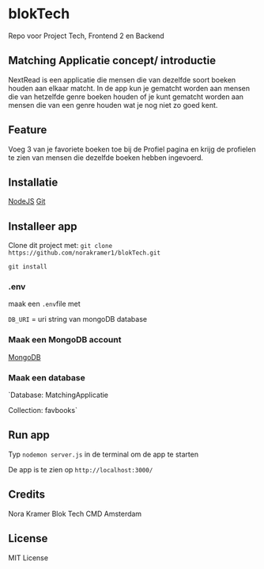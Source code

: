 # blokTech
Repo voor Project Tech, Frontend 2 en Backend 

## Matching Applicatie concept/ introductie
NextRead is een applicatie die mensen die van dezelfde soort boeken houden aan elkaar matcht. In de app kun je gematcht worden aan mensen die van hetzelfde genre boeken houden of je kunt gematcht worden aan mensen die van een genre houden wat je nog niet zo goed kent.

## Feature
Voeg 3 van je favoriete boeken toe bij de Profiel pagina en krijg de profielen te zien van mensen die dezelfde boeken hebben ingevoerd.

## Installatie
[NodeJS](https://nodejs.org/en/)
[Git](https://git-scm.com/)

## Installeer app
Clone dit project met: 
`git clone https://github.com/norakramer1/blokTech.git`

`git install`

### .env
maak een 
`.env`file met

`DB_URI` = uri string van mongoDB database


### Maak een MongoDB account

[MongoDB](https://www.mongodb.com/)

### Maak een database
`Database: MatchingApplicatie

 Collection: favbooks`

## Run app
Typ `nodemon server.js` in de terminal om de app te starten

De app is te zien op `http://localhost:3000/`

## Credits
Nora Kramer 
Blok Tech 
CMD Amsterdam 


## License
MIT License 
